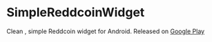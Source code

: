SimpleReddcoinWidget
===================

Clean , simple Reddcoin widget for Android.
Released on [Google Play](https://play.google.com/store/apps/details?id=com.iisurge.reddcoinwidget)
